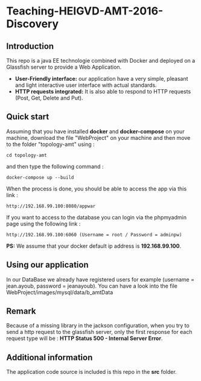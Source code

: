 # Teaching-HEIGVD-AMT-2016-Discovery

## Introduction 

This repo is a java EE technologie combined with Docker and deployed on a Glassfish server to provide a Web Application.  

* **User-Friendly interface:** our application have a very simple, pleasant and light interactive user interface with actual standards. 
* **HTTP requests integrated:** It is also able to respond to HTTP requests (Post, Get, Delete and Put).  

## Quick start

Assuming that you have installed **docker** and **docker-compose** on your machine, download the file "WebProject" on your machine and then move to the folder "topology-amt" using :

```
cd topology-amt 
```
and then type the following command :

```
docker-compose up --build
```


When the process is done, you should be able to access the app via this link :

```
http://192.168.99.100:8080/appwar
```
If you want to access to the database you can login via the phpmyadmin page using the following link :

```
http://192.168.99.100:6060 (Username = root / Password = adminpw)
```

**PS:** We assume that your docker default ip address is **192.168.99.100**.


## Using our application
In our DataBase we already have registered users for example (username = jean.ayoub, password = jeanayoub).
You can have a look into the file WebProject/images/mysql/data/b_amtData



## Remark

Because of a missing library in the jackson configuration, when you try to send a http request to the glassfish server, only the first response for each request type will be : **HTTP Status 500 - Internal Server Error**. 



## Additional information

The application code source is included is this repo in the **src** folder.


